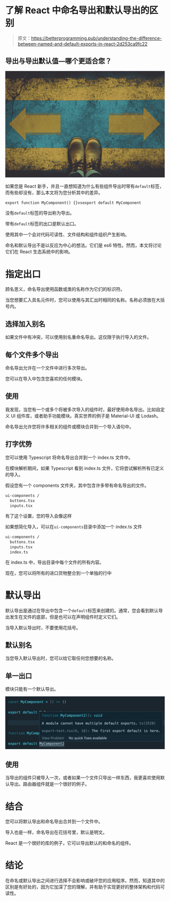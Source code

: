 # 了解 React 中命名导出和默认导出的区别

> 原文：<https://betterprogramming.pub/understanding-the-difference-between-named-and-default-exports-in-react-2d253ca9fc22>

## 导出与导出默认值—哪个更适合您？

![](img/68af9de364c84f3f4a1859136fb19c14.png)

如果您是 React 新手，并且一直想知道为什么有些组件导出时带有`default`标签，而有些却没有，那么本文将为您分析其中的差异。

```
export function MyComponent() {}vsexport default MyComponent
```

没有`default`标签的导出称为导出。

带有`default`标签的出口是默认出口。

使用其中一个会对代码可读性、文件结构和组件组织产生影响。

命名和默认导出不是以反应为中心的想法。它们是 es6 特性。然而，本文将讨论它们在 React 生态系统中的影响。

# 指定出口

顾名思义，命名导出使用函数或类的名称作为它们的标识符。

当您想要汇入具名元件时，您可以使用与其汇出时相同的名称。名称必须放在大括号内。

## 选择加入别名

如果文件中有冲突，可以使用别名重命名导出。这仅限于执行导入的文件。

## 每个文件多个导出

命名导出允许在一个文件中进行多次导出。

您可以在导入中包含您喜欢的任何模块。

## 使用

我发现，当您有一个或多个将被多次导入的组件时，最好使用命名导出。比如自定义 UI 组件库，或者助手功能模块。真实世界的例子是 Material-UI 或 Lodash。

命名导出允许您将许多相关的组件或模块合并到一个导入语句中。

## 打字优势

您可以使用 Typescript 将命名导出合并到一个 index.ts 文件中。

在模块解析期间，如果 Typescript 看到 index.ts 文件，它将尝试解析所有已定义的导入。

假设您有一个 components 文件夹，其中包含许多带有命名导出的文件。

```
ui-components /
  buttons.tsx
  inputs.tsx
```

有了这个设置，您的导入会像这样

如果想简化导入，可以在`ui-components`目录中添加一个 index.ts 文件

```
ui-components /
  buttons.tsx
  inputs.tsx
  index.ts
```

在 index.ts 中，导出目录中每个文件的所有内容。

现在，您可以将所有的进口货物整合到一个单独的行中

# 默认导出

默认导出是通过在导出中包含一个`default`标签来创建的。通常，您会看到默认导出发生在文件的底部，但是也可以在声明组件时定义它们。

当导入默认导出时，不要使用花括号。

## 默认别名

当您导入默认导出时，您可以给它取任何您想要的名称。

## 单一出口

模块只能有一个默认导出。

![](img/c1fba1354bd3b8df3dd7c05730a01a58.png)

## 使用

当导出的组件只被导入一次，或者如果一个文件只导出一样东西，我更喜欢使用默认导出。路由器组件就是一个很好的例子。

# 结合

您可以将默认导出和命名导出合并到一个文件中。

导入也是一样，命名导出在花括号里，默认是明文。

React 是一个很好的库的例子，它可以导出默认的和命名的组件。

# 结论

在命名或默认导出之间进行选择不会影响或破坏您的应用程序。然而，知道其中的区别是有好处的，因为它加深了您的理解，并有助于实现更好的整体架构和代码可读性。